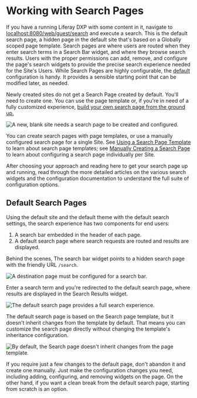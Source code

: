 # Working with Search Pages

If you have a running Liferay DXP with some content in it, navigate to [localhost:8080/web/guest/search](http://localhost:8080/web/guest/search) and execute a search. This is the default search page, a hidden page in the default site that's based on a Globally scoped page template. Search pages are where users are routed when they enter search terms in a Search Bar widget, and where they browse search results. Users with the proper permissions can add, remove, and configure the page's search widgets to provide the precise search experience needed for the Site's Users. While Search Pages are highly configurable, the [default](#default-search-pages) configuration is handy. It provides a sensible starting point that can be modified later, as needed.

Newly created sites do not get a Search Page created by default. You'll need to create one. You can use the page template or, if you're in need of a fully customized experience, [build your own search page from the ground up.](#manual-search-page-configuration)

![A new, blank site needs a search page to be created and configured.](./working-with-search-pages/images/02.png)

You can create search pages with page templates, or use a manually configured search page for a single Site. See [Using a Search Page Template](./using-a-search-page-template.md) to learn about search page templates; see [Manually Creating a Search Page](./manually-creating-a-search-page.md) to learn about configuring a search page individually per Site.

After choosing your approach and reading here to get your search page up and running, read through the more detailed articles on the various search widgets and the configuration documentation to understand the full suite of configuration options.

## Default Search Pages

Using the default site and the default theme with the default search settings, the search experience has two components for end users:

1. A search bar embedded in the header of each page.
1. A default search page where search requests are routed and results are displayed.

Behind the scenes, The search bar widget points to a hidden search page with the friendly URL `/search`.

![A destination page must be configured for a search bar.](./working-with-search-pages/images/03.png)

Enter a search term and you're redirected to the default search page, where results are displayed in the Search Results widget.

![The default search page provides a full search experience.](./working-with-search-pages/images/04.png)

The default search page is based on the Search page template, but it doesn't inherit changes from the template by default. That means you can customize the search page directly without changing the template's inheritance configuration.

![By default, the Search page doesn't inherit changes from the page template.](./working-with-search-pages/images/05.png)

If you require just a few changes to the default page, don't abandon it and create one manually. Just make the configuration changes you need, including adding, configuring, and removing widgets on the page. On the other hand, if you want a clean break from the default search page, starting from scratch is an option.
